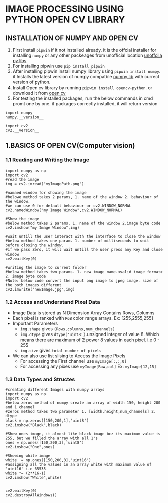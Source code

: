 # IMAGE PROCESSING USING PYTHON OPEN CV LIBRARY
## INSTALLATION OF NUMPY AND OPEN CV
1. First install `pipwin` if it not installed already. it is the offcial installer for installing `numpy` or any other packeages from unofficial location [unoffcila py libs](https://www.lfd.uci.edu/~gohlke/pythonlibs/)
2. For installing pipwin use `pip install pipwin`
3. After installing pipwin install numpy library using `pipwin install numpy`. it Installs the latest version of numpy compatble [numpy lib](https://download.lfd.uci.edu/pythonlibs/x6hvwk7i/numpy-1.22.2+mkl-cp310-cp310-win_amd64.whl) with currect version of python.
4. Install Open cv library by running `pipwin install opencv-python`. or download it from [open cv](https://download.lfd.uci.edu/pythonlibs/x6hvwk7i/opencv_python-4.5.5+mkl-cp310-cp310-win_amd64.whl)
5. For testing the installed packages, run the below commands in cmd promt one by one. if packages correctly installed, it will return version
  ```
  import numpy
  numpy.__version__
  
  import cv2
  cv2.__version__
  ```
## 1.BASICS OF OPEN CV(Computer vision)
### 1.1 Reading and Writing the Image
```
import numpy as np
import cv2
#read the image
img = cv2.imread("myImagePath.png")

#namaed window for showing the image
#belowe method takes 2 params, 1. name of the window 2. behaviour of the window. 
#we can use 0 for default behaviour or cv2.WINDOW_NORMAL
cv2.namedWindow("my Image Window",cv2.WINDOW_NORMAL)

#Show the image 
#below method takes 2 params. 1. name of the window 2.image byte code 
cv2.imshow("my Image Window",img)

#wait untill the user interact with the interface to close the window
#below method takes one param. 1. number of milliseconds to wait before closing the window.
#if we pass Zero, it will wait untill the user press any Key and close window
cv2.waitKey(0)

#writing the image to current folder
#below method takes two params. 1. new image name.<valid image format> 2. image byte code
#Note: below code convert the input png image to jpeg image. size of the both images different
cv2.imwrite("newImage.jpg",img)
```
### 1.2 Access and Understand Pixel Data
- Image Data is stored as N Dimension Array Contains Rows, Columns 
- Each pixel is ranked with `RGB` color range arrays. Ex: [255,2555,255]
- Important Parameters
    *  `img.shape` gives `(Rows,columns,num_channels)`
    *  `img.dtype` gives `dtype('uint8')`.unsigned integer of value 8. Which means there are maximum of 2 power 8 values in each pixel. i.e 0 - 255
    *  `img.size` gives `total number of pixels`
- We can also use list slising to Access the Image Pixels
  * For accessing the First channel use `myImage[:,:,0]`
  * For accessing any pixes use `myImage[Row,col]` Ex: `myImage[12,15]`
### 1.3 Data Types and Structes
```
#creating different Images with numpy arrays
import numpy as np
import cv2
#below zeros method of numpy create an array of width 150, height 200 and 1 channel
#zeros method takes two parameter 1. [width,height,num_channels] 2. dtype
black = np.zeros([150,200,1],'uint8')
cv2.imshow("Black",black)

#Show ones image, it almost like black image bcz its maximum value is 255, but we filled the array with all 1's
ones = np.ones([150,200,3],'uint8')
cv2.imshow("One",ones)

#Showing white image
white  = np.ones([150,200,3],'uint16')
#assigning all the values in an array white with maximum value of 'uint16' i.e 65535
white *= (2**16-1)
cv2.imshow("White",white)


cv2.waitKey(0)
cv2.destroyAllWindows()
```
  
 








